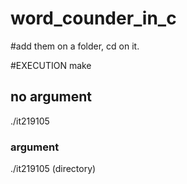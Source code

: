 # word_counder_in_c
#add them on a folder, cd on it.

#EXECUTION
make
## no argument
./it219105 
### argument
./it219105 (directory)
